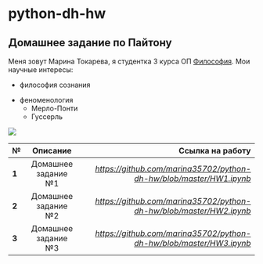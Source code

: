 # python-dh-hw
##  Домашнее задание по Пайтону
Меня зовут Марина Токарева, я студентка 3 курса ОП [Философия](https://www.hse.ru/ba/phil/). Мои научные интересы:
+ философия сознания
- феноменология
  + Мерло-Понти
  * Гуссерль
  
![](http://i5.beon.ru/17/4/830417/21/23343121/0.jpeg)

№|Описание|Ссылка на работу
---|:------:|---:
**1**|Домашнее задание №1|*https://github.com/marina35702/python-dh-hw/blob/master/HW1.ipynb*
**2**|Домашнее задание №2|*https://github.com/marina35702/python-dh-hw/blob/master/HW2.ipynb*
**3**|Домашнее задание №3|*https://github.com/marina35702/python-dh-hw/blob/master/HW3.ipynb*
